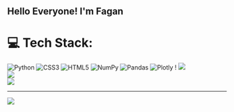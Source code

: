 ## Hello Everyone! I'm Fagan

# 💻 Tech Stack:
![Python](https://img.shields.io/badge/python-3670A0?style=for-the-badge&logo=python&logoColor=ffdd54) ![CSS3](https://img.shields.io/badge/css3-%231572B6.svg?style=for-the-badge&logo=css3&logoColor=white) ![HTML5](https://img.shields.io/badge/html5-%23E34F26.svg?style=for-the-badge&logo=html5&logoColor=white)  ![NumPy](https://img.shields.io/badge/numpy-%23013243.svg?style=for-the-badge&logo=numpy&logoColor=white) ![Pandas](https://img.shields.io/badge/pandas-%23150458.svg?style=for-the-badge&logo=pandas&logoColor=white) ![Plotly](https://img.shields.io/badge/Plotly-%233F4F75.svg?style=for-the-badge&logo=plotly&logoColor=white) !
![](https://github-readme-stats.vercel.app/api?username=FaganAliyevvvv&theme=dark&hide_border=false&include_all_commits=true&count_private=true)<br/>
![](https://github-readme-streak-stats.herokuapp.com/?user=FaganAliyevvvv&theme=dark&hide_border=false)<br/>
![](https://github-readme-stats.vercel.app/api/top-langs/?username=FaganAliyevvvv&theme=dark&hide_border=false&include_all_commits=true&count_private=true&layout=compact)

---
[![](https://visitcount.itsvg.in/api?id=FaganAliyevvvv&icon=0&color=0)](https://visitcount.itsvg.in)

<!-- Proudly created with GPRM ( https://gprm.itsvg.in ) -->
